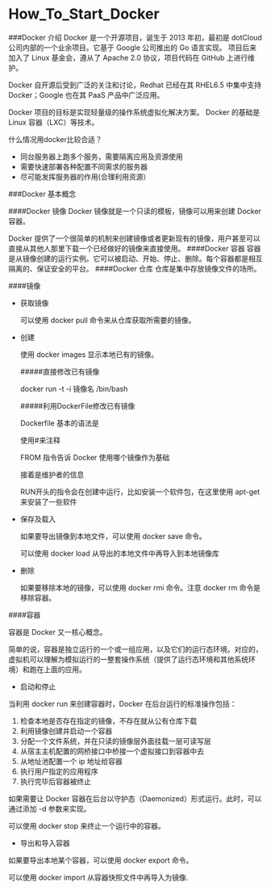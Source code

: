 # How_To_Start_Docker

###Docker 介绍
Docker 是一个开源项目，诞生于 2013 年初，最初是 dotCloud 公司内部的一个业余项目。它基于 Google 公司推出的 Go 语言实现。 项目后来加入了 Linux 基金会，遵从了 Apache 2.0 协议，项目代码在 GitHub 上进行维护。

Docker 自开源后受到广泛的关注和讨论，Redhat 已经在其 RHEL6.5 中集中支持 Docker；Google 也在其 PaaS 产品中广泛应用。

Docker 项目的目标是实现轻量级的操作系统虚拟化解决方案。 Docker 的基础是 Linux 容器（LXC）等技术。

什么情况用docker比较合适？
* 同台服务器上跑多个服务，需要隔离应用及资源使用
* 需要快速部署各种配置不同需求的服务器
* 尽可能发挥服务器的作用(合理利用资源）

###Docker 基本概念

####Docker 镜像
Docker 镜像就是一个只读的模板，镜像可以用来创建 Docker 容器。

Docker 提供了一个很简单的机制来创建镜像或者更新现有的镜像，用户甚至可以直接从其他人那里下载一个已经做好的镜像来直接使用。
####Docker 容器
容器是从镜像创建的运行实例。它可以被启动、开始、停止、删除。每个容器都是相互隔离的、保证安全的平台。
####Docker 仓库
仓库是集中存放镜像文件的场所。

####镜像
* 获取镜像
  
  可以使用 docker pull 命令来从仓库获取所需要的镜像。
* 创建
  
  使用 docker images 显示本地已有的镜像。
  
  #####直接修改已有镜像
  
  docker run -t -i 镜像名 /bin/bash
  
  #####利用DockerFile修改已有镜像
  
  Dockerfile 基本的语法是
  
   使用#来注释
   
   FROM 指令告诉 Docker 使用哪个镜像作为基础
   
   接着是维护者的信息
   
   RUN开头的指令会在创建中运行，比如安装一个软件包，在这里使用 apt-get 来安装了一些软件
* 保存及载入
   
   如果要导出镜像到本地文件，可以使用 docker save 命令。
   
   可以使用 docker load 从导出的本地文件中再导入到本地镜像库
* 删除

   如果要移除本地的镜像，可以使用 docker rmi 命令。注意 docker rm 命令是移除容器。

####容器

容器是 Docker 又一核心概念。

简单的说，容器是独立运行的一个或一组应用，以及它们的运行态环境。对应的，虚拟机可以理解为模拟运行的一整套操作系统（提供了运行态环境和其他系统环境）和跑在上面的应用。
* 启动和停止

当利用 docker run 来创建容器时，Docker 在后台运行的标准操作包括：

1.  检查本地是否存在指定的镜像，不存在就从公有仓库下载
2.  利用镜像创建并启动一个容器
3.  分配一个文件系统，并在只读的镜像层外面挂载一层可读写层
4.  从宿主主机配置的网桥接口中桥接一个虚拟接口到容器中去
5.  从地址池配置一个 ip 地址给容器
6.  执行用户指定的应用程序
7.  执行完毕后容器被终止

如果需要让 Docker 容器在后台以守护态（Daemonized）形式运行。此时，可以通过添加 -d 参数来实现。

可以使用 docker stop 来终止一个运行中的容器。

* 导出和导入容器

如果要导出本地某个容器，可以使用 docker export 命令。

可以使用 docker import 从容器快照文件中再导入为镜像.


